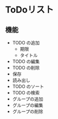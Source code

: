 # ToDoリスト
## 機能
- TODO の追加
  - 期限
  - タイトル
- TODO の編集
- TODO の削除
- 保存
- 読み出し
- TODO のソート
- TODO の検索
- グループの追加
- グループの編集
- グループの削除
